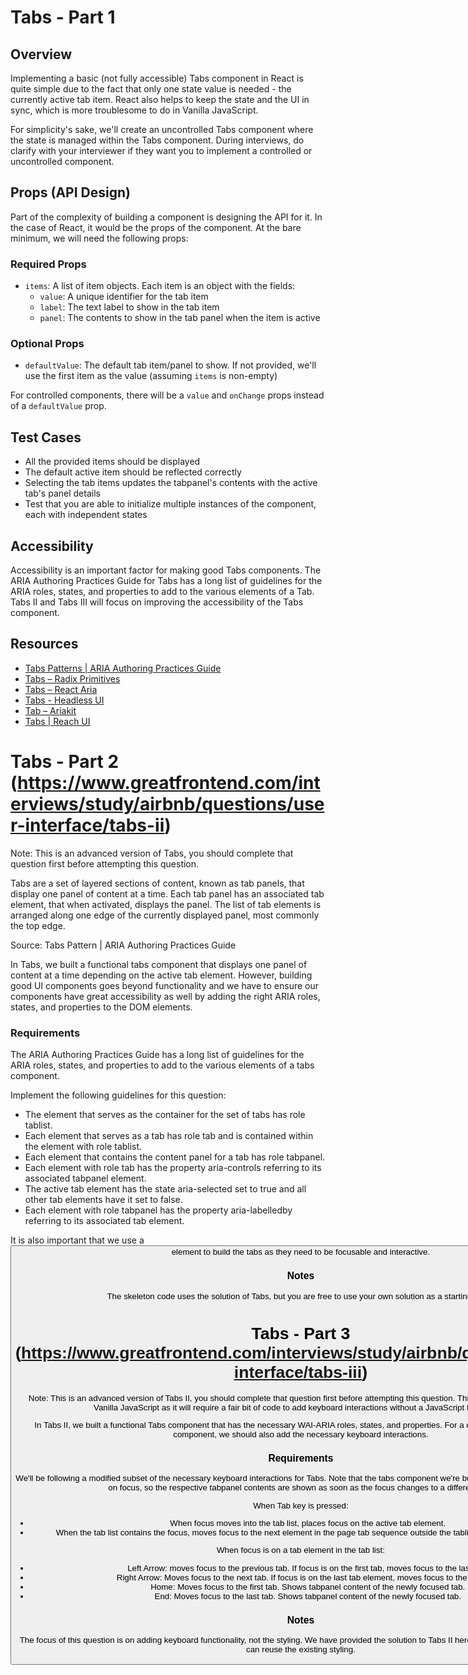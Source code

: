 # Tabs - Part 1

## Overview
Implementing a basic (not fully accessible) Tabs component in React is quite simple due to the fact that only one state value is needed - the currently active tab item. React also helps to keep the state and the UI in sync, which is more troublesome to do in Vanilla JavaScript.

For simplicity's sake, we'll create an uncontrolled Tabs component where the state is managed within the Tabs component. During interviews, do clarify with your interviewer if they want you to implement a controlled or uncontrolled component.

## Props (API Design)
Part of the complexity of building a component is designing the API for it. In the case of React, it would be the props of the component. At the bare minimum, we will need the following props:

### Required Props
- `items`: A list of item objects. Each item is an object with the fields:
  - `value`: A unique identifier for the tab item
  - `label`: The text label to show in the tab item
  - `panel`: The contents to show in the tab panel when the item is active

### Optional Props
- `defaultValue`: The default tab item/panel to show. If not provided, we'll use the first item as the value (assuming `items` is non-empty)

For controlled components, there will be a `value` and `onChange` props instead of a `defaultValue` prop.

## Test Cases
- All the provided items should be displayed
- The default active item should be reflected correctly
- Selecting the tab items updates the tabpanel's contents with the active tab's panel details
- Test that you are able to initialize multiple instances of the component, each with independent states

## Accessibility
Accessibility is an important factor for making good Tabs components. The ARIA Authoring Practices Guide for Tabs has a long list of guidelines for the ARIA roles, states, and properties to add to the various elements of a Tab. Tabs II and Tabs III will focus on improving the accessibility of the Tabs component.

## Resources
- [Tabs Patterns | ARIA Authoring Practices Guide](https://www.w3.org/WAI/ARIA/apg/patterns/tabs/)
- [Tabs – Radix Primitives](https://www.radix-ui.com/docs/primitives/components/tabs)
- [Tabs – React Aria](https://react-spectrum.adobe.com/react-aria/Tabs.html)
- [Tabs - Headless UI](https://headlessui.com/react/tabs)
- [Tab – Ariakit](https://ariakit.org/components/tab)
- [Tabs | Reach UI](https://reach.tech/tabs)

# Tabs - Part 2 (https://www.greatfrontend.com/interviews/study/airbnb/questions/user-interface/tabs-ii)

Note: This is an advanced version of Tabs, you should complete that question first before attempting this question.

Tabs are a set of layered sections of content, known as tab panels, that display one panel of content at a time. Each tab panel has an associated tab element, that when activated, displays the panel. The list of tab elements is arranged along one edge of the currently displayed panel, most commonly the top edge.

Source: Tabs Pattern | ARIA Authoring Practices Guide

In Tabs, we built a functional tabs component that displays one panel of content at a time depending on the active tab element. However, building good UI components goes beyond functionality and we have to ensure our components have great accessibility as well by adding the right ARIA roles, states, and properties to the DOM elements.

### Requirements
The ARIA Authoring Practices Guide has a long list of guidelines for the ARIA roles, states, and properties to add to the various elements of a tabs component.

Implement the following guidelines for this question:

- The element that serves as the container for the set of tabs has role tablist.
- Each element that serves as a tab has role tab and is contained within the element with role tablist.
- Each element that contains the content panel for a tab has role tabpanel.
- Each element with role tab has the property aria-controls referring to its associated tabpanel element.
- The active tab element has the state aria-selected set to true and all other tab elements have it set to false.
- Each element with role tabpanel has the property aria-labelledby referring to its associated tab element.

It is also important that we use a <button> element to build the tabs as they need to be focusable and interactive.

### Notes
The skeleton code uses the solution of Tabs, but you are free to use your own solution as a starting point.

# Tabs - Part 3 (https://www.greatfrontend.com/interviews/study/airbnb/questions/user-interface/tabs-iii)

Note: This is an advanced version of Tabs II, you should complete that question first before attempting this question. This question is not available in Vanilla JavaScript as it will require a fair bit of code to add keyboard interactions without a JavaScript framework.

In Tabs II, we built a functional Tabs component that has the necessary WAI-ARIA roles, states, and properties. For a completely accessible Tabs component, we should also add the necessary keyboard interactions.

### Requirements
We'll be following a modified subset of the necessary keyboard interactions for Tabs. Note that the tabs component we're building is activated automatically on focus, so the respective tabpanel contents are shown as soon as the focus changes to a different tab.

When Tab key is pressed:

- When focus moves into the tab list, places focus on the active tab element.
- When the tab list contains the focus, moves focus to the next element in the page tab sequence outside the tablist, which is the tabpanel.

When focus is on a tab element in the tab list:
- Left Arrow: moves focus to the previous tab. If focus is on the first tab, moves focus to the last tab.
- Right Arrow: Moves focus to the next tab. If focus is on the last tab element, moves focus to the first tab.
- Home: Moves focus to the first tab. Shows tabpanel content of the newly focused tab.
- End: Moves focus to the last tab. Shows tabpanel content of the newly focused tab.

### Notes
The focus of this question is on adding keyboard functionality, not the styling. We have provided the solution to Tabs II here for you to build on top of. You can reuse the existing styling.
